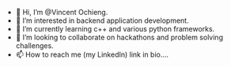 - 👋 Hi, I’m @Vincent Ochieng.
- 👀 I’m interested in backend application development.
- 🌱 I’m currently learning c++ and various python frameworks.
- 💞️ I’m looking to collaborate on hackathons and problem solving challenges.
- 📫 How to reach me (my LinkedIn) link in bio....

<!---
Vincent-48/Vincent-48 is a ✨ special ✨ repository because its `README.md` (this file) appears on your GitHub profile.
You can click the Preview link to take a look at your changes.
--->   

